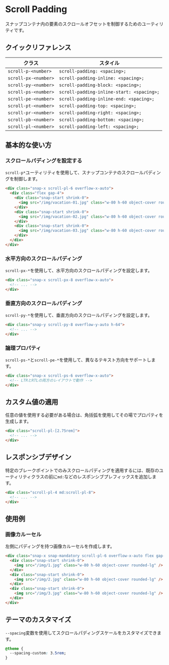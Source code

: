 # Scroll Padding

スナップコンテナ内の要素のスクロールオフセットを制御するためのユーティリティです。

## クイックリファレンス

| クラス | スタイル |
|-------|---------|
| `scroll-p-<number>` | `scroll-padding: <spacing>;` |
| `scroll-px-<number>` | `scroll-padding-inline: <spacing>;` |
| `scroll-py-<number>` | `scroll-padding-block: <spacing>;` |
| `scroll-ps-<number>` | `scroll-padding-inline-start: <spacing>;` |
| `scroll-pe-<number>` | `scroll-padding-inline-end: <spacing>;` |
| `scroll-pt-<number>` | `scroll-padding-top: <spacing>;` |
| `scroll-pr-<number>` | `scroll-padding-right: <spacing>;` |
| `scroll-pb-<number>` | `scroll-padding-bottom: <spacing>;` |
| `scroll-pl-<number>` | `scroll-padding-left: <spacing>;` |

## 基本的な使い方

### スクロールパディングを設定する

`scroll-p*`ユーティリティを使用して、スナップコンテナのスクロールパディングを制御します。

```html
<div class="snap-x scroll-pl-6 overflow-x-auto">
  <div class="flex gap-4">
    <div class="snap-start shrink-0">
      <img src="/img/vacation-01.jpg" class="w-80 h-60 object-cover rounded-lg" />
    </div>
    <div class="snap-start shrink-0">
      <img src="/img/vacation-02.jpg" class="w-80 h-60 object-cover rounded-lg" />
    </div>
    <div class="snap-start shrink-0">
      <img src="/img/vacation-03.jpg" class="w-80 h-60 object-cover rounded-lg" />
    </div>
  </div>
</div>
```

### 水平方向のスクロールパディング

`scroll-px-*`を使用して、水平方向のスクロールパディングを設定します。

```html
<div class="snap-x scroll-px-8 overflow-x-auto">
  <!-- ... -->
</div>
```

### 垂直方向のスクロールパディング

`scroll-py-*`を使用して、垂直方向のスクロールパディングを設定します。

```html
<div class="snap-y scroll-py-8 overflow-y-auto h-64">
  <!-- ... -->
</div>
```

### 論理プロパティ

`scroll-ps-*`と`scroll-pe-*`を使用して、異なるテキスト方向をサポートします。

```html
<div class="snap-x scroll-ps-6 overflow-x-auto">
  <!-- LTRとRTLの両方のレイアウトで動作 -->
</div>
```

## カスタム値の適用

任意の値を使用する必要がある場合は、角括弧を使用してその場でプロパティを生成します。

```html
<div class="scroll-pl-[2.75rem]">
  <!-- ... -->
</div>
```

## レスポンシブデザイン

特定のブレークポイントでのみスクロールパディングを適用するには、既存のユーティリティクラスの前に`md:`などのレスポンシブプレフィックスを追加します。

```html
<div class="scroll-pl-4 md:scroll-pl-8">
  <!-- ... -->
</div>
```

## 使用例

### 画像カルーセル

左側にパディングを持つ画像カルーセルを作成します。

```html
<div class="snap-x snap-mandatory scroll-pl-6 overflow-x-auto flex gap-4">
  <div class="snap-start shrink-0">
    <img src="/img/1.jpg" class="w-80 h-60 object-cover rounded-lg" />
  </div>
  <div class="snap-start shrink-0">
    <img src="/img/2.jpg" class="w-80 h-60 object-cover rounded-lg" />
  </div>
  <div class="snap-start shrink-0">
    <img src="/img/3.jpg" class="w-80 h-60 object-cover rounded-lg" />
  </div>
</div>
```

## テーマのカスタマイズ

`--spacing`変数を使用してスクロールパディングスケールをカスタマイズできます。

```css
@theme {
  --spacing-custom: 3.5rem;
}
```
